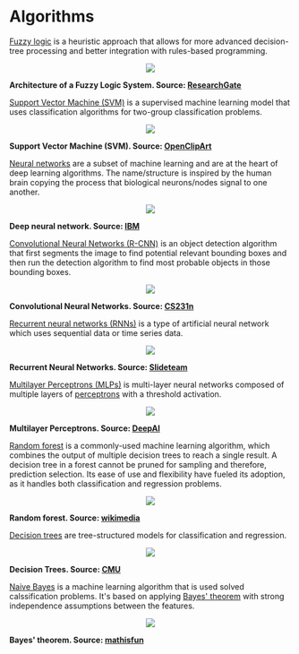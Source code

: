 # Algorithms

[Fuzzy logic](https://www.investopedia.com/terms/f/fuzzy-logic.asp) is a heuristic approach that allows for more advanced decision-tree processing and better integration with rules-based programming.

<p align="center"><img style="max-height:300px;" src="https://user-images.githubusercontent.com/45159366/123861872-858dce80-d8dc-11eb-9a2c-51205d1541e9.png"></p>

**Architecture of a Fuzzy Logic System. Source: [ResearchGate](https://www.researchgate.net/figure/Architecture-of-a-fuzzy-logic-system_fig2_309452475)**

[Support Vector Machine (SVM)](https://web.stanford.edu/~hastie/MOOC-Slides/svm.pdf) is a supervised machine learning model that uses classification algorithms for two-group classification problems.

<p align="center"><img style="max-height:300px;" src="https://user-images.githubusercontent.com/45159366/123858065-ec5cb900-d8d7-11eb-81c5-c6a8feefa84f.png"></p>

**Support Vector Machine (SVM). Source: [OpenClipArt](https://openclipart.org/detail/182977/svm-support-vector-machines)**

[Neural networks](https://www.ibm.com/cloud/learn/neural-networks) are a subset of machine learning and are at the heart of deep learning algorithms. The name/structure is inspired by the human brain copying the process that biological neurons/nodes signal to one another.

<p align="center"><img style="max-height:300px;" src="https://user-images.githubusercontent.com/45159366/123858036-e5ce4180-d8d7-11eb-8c52-43d7c7e6e3c4.png"></p>

**Deep neural network. Source: [IBM](https://www.ibm.com/cloud/learn/neural-networks)**

[Convolutional Neural Networks (R-CNN)](https://stanford.edu/~shervine/teaching/cs-230/cheatsheet-convolutional-neural-networks) is an object detection algorithm that first segments the image to find potential relevant bounding boxes and then run the detection algorithm to find most probable objects in those bounding boxes.

<p align="center"><img style="max-height:300px;" src="https://user-images.githubusercontent.com/45159366/123858026-e36be780-d8d7-11eb-9034-8859d6f09490.png"></p>

**Convolutional Neural Networks. Source: [CS231n](https://cs231n.github.io/convolutional-networks/#conv)**

[Recurrent neural networks (RNNs)](https://www.ibm.com/cloud/learn/recurrent-neural-networks) is a type of artificial neural network which uses sequential data or time series data.

<p align="center"><img style="max-height:300px;" src="https://user-images.githubusercontent.com/45159366/123858062-ebc42280-d8d7-11eb-9252-97e058bda8bd.png"></p>

**Recurrent Neural Networks. Source: [Slideteam](https://www.slideteam.net/recurrent-neural-networks-rnns-ppt-powerpoint-presentation-file-templates.html)**

[Multilayer Perceptrons (MLPs)](https://deepai.org/machine-learning-glossary-and-terms/multilayer-perceptron) is multi-layer neural networks composed of multiple layers of [perceptrons](https://en.wikipedia.org/wiki/Perceptron) with a threshold activation.

<p align="center"><img style="max-height:300px;" src="https://user-images.githubusercontent.com/45159366/123858053-e8c93200-d8d7-11eb-844c-60463ecf662c.png"></p>

**Multilayer Perceptrons. Source: [DeepAI](https://deepai.org/machine-learning-glossary-and-terms/multilayer-perceptron)**

[Random forest](https://www.ibm.com/cloud/learn/random-forest) is a commonly-used machine learning algorithm, which combines the output of multiple decision trees to reach a single result. A decision tree in a forest cannot be pruned for sampling and therefore, prediction selection. Its ease of use and flexibility have fueled its adoption, as it handles both classification and regression problems.

<p align="center"><img style="max-height:300px;" src="https://user-images.githubusercontent.com/45159366/124398881-fe21d000-dccc-11eb-8f5f-0a0730d85d55.png"></p>

**Random forest. Source: [wikimedia](https://community.tibco.com/wiki/random-forest-template-tibco-spotfirer-wiki-page)**

[Decision trees](https://www.cs.cmu.edu/~bhiksha/courses/10-601/decisiontrees/) are tree-structured models for classification and regression.

<p align="center"><img style="max-height:300px;" src="https://user-images.githubusercontent.com/45159366/124398883-ffeb9380-dccc-11eb-9adb-66729a353132.png"></p>

**Decision Trees. Source: [CMU](http://www.cs.cmu.edu/~bhiksha/courses/10-601/decisiontrees/)**

[Naive Bayes](https://en.wikipedia.org/wiki/Naive_Bayes_classifier) is a machine learning algorithm that is used solved calssification problems. It's based on applying [Bayes' theorem](https://www.mathsisfun.com/data/bayes-theorem.html) with strong independence assumptions between the features.

<p align="center"><img style="max-height:300px;" src="https://user-images.githubusercontent.com/45159366/124398885-00842a00-dccd-11eb-89c1-bd4c1adbf305.png"></p>

**Bayes' theorem. Source: [mathisfun](https://www.mathsisfun.com/data/bayes-theorem.html)**